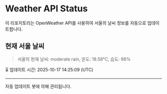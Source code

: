 
# Weather API Status

이 리포지토리는 OpenWeather API를 사용하여 서울의 날씨 정보를 자동으로 업데이트합니다.

## 현재 서울 날씨
> 서울의 현재 날씨: moderate rain, 온도: 18.58°C, 습도: 98%

⏳ 업데이트 시간: 2025-10-17 14:25:09 (UTC)

---
자동 업데이트 봇에 의해 관리됩니다.
